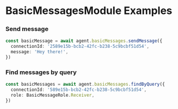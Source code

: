 # BasicMessagesModule Examples

### Send message

```typescript
const basicMessage = await agent.basicMessages.sendMessage({
  connectionId: '2589e15b-bcb2-42fc-b238-5c9bcbf51d54',
  message: 'Hey there!',
})
```

### Find messages by query

```typescript
const basicMessages = await agent.basicMessages.findByQuery({
  connectionId: '589e15b-bcb2-42fc-b238-5c9bcbf51d54',
  role: BasicMessageRole.Receiver,
})
```
